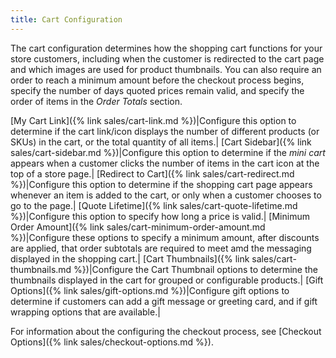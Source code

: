 ```yaml
---
title: Cart Configuration
---
```


The cart configuration determines how the shopping cart functions for your store customers, including when the customer is redirected to the cart page and which images are used for product thumbnails. You can also require an order to reach a minimum amount before the checkout process begins, specify the number of days quoted prices remain valid, and specify the order of items in the _Order Totals_ section.

[My Cart Link]({% link sales/cart-link.md %})|Configure this option to determine if the cart link/icon displays the number of different products (or SKUs) in the cart, or the total quantity of all items.|
[Cart Sidebar]({% link sales/cart-sidebar.md %})|Configure this option to determine if the _mini cart_ appears when a customer clicks the number of items in the cart icon at the top of a store page.|
[Redirect to Cart]({% link sales/cart-redirect.md %})|Configure this option to determine if the shopping cart page appears whenever an item is added to the cart, or only when a customer chooses to go to the page.|
[Quote Lifetime]({% link sales/cart-quote-lifetime.md %})|Configure this option to specify how long a price is valid.|
[Minimum Order Amount]({% link sales/cart-minimum-order-amount.md %})|Configure these options to specify a minimum amount, after discounts are applied, that order subtotals are required to meet amd the messaging displayed in the shopping cart.|
[Cart Thumbnails]({% link sales/cart-thumbnails.md %})|Configure the Cart Thumbnail options to determine the thumbnails displayed in the cart for grouped or configurable products.|
[Gift Options]({% link sales/gift-options.md %})|Configure gift options to determine if customers can add a gift message or greeting card, and if gift wrapping options that are available.|

For information about the configuring the checkout process, see [Checkout Options]({% link sales/checkout-options.md %}).
